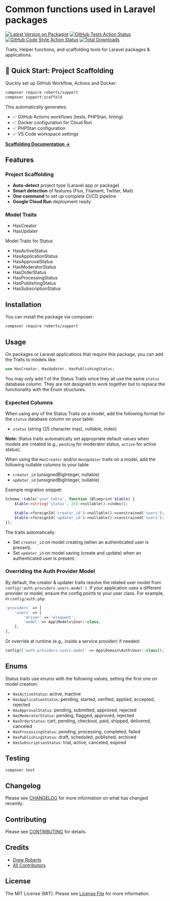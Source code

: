 # Common functions used in Laravel packages

[![Latest Version on Packagist](https://img.shields.io/packagist/v/roberts/support.svg?style=flat-square)](https://packagist.org/packages/roberts/support)
[![GitHub Tests Action Status](https://img.shields.io/github/actions/workflow/status/roberts/support/run-tests.yml?branch=main&label=tests&style=flat-square)](https://github.com/roberts/support/actions?query=workflow%3Arun-tests+branch%3Amain)
[![GitHub Code Style Action Status](https://img.shields.io/github/actions/workflow/status/roberts/support/fix-php-code-style-issues.yml?branch=main&label=code%20style&style=flat-square)](https://github.com/roberts/support/actions?query=workflow%3A"Fix+PHP+code+style+issues"+branch%3Amain)
[![Total Downloads](https://img.shields.io/packagist/dt/roberts/support.svg?style=flat-square)](https://packagist.org/packages/roberts/support)

Traits, Helper functions, and scaffolding tools for Laravel packages & applications.

## 🚀 Quick Start: Project Scaffolding

Quickly set up GitHub Workflow, Actions and Docker:

```bash
composer require roberts/support
composer support:scaffold
```

This automatically generates:
- ✅ GitHub Actions workflows (tests, PHPStan, linting)
- ✅ Docker configuration for Cloud Run
- ✅ PHPStan configuration
- ✅ VS Code workspace settings

**[Scaffolding Documentation →](SCAFFOLDING.md)**

## Features

### Project Scaffolding
- **Auto-detect** project type (Laravel app or package)
- **Smart detection** of features (Flux, Filament, Twitter, Mail)
- **One command** to set up complete CI/CD pipeline
- **Google Cloud Run** deployment ready

### Model Traits
- HasCreator
- HasUpdater

Model Traits for Status
- HasActiveStatus
- HasApplicationStatus
- HasApprovalStatus
- HasModeratorStatus
- HasOrderStatus
- HasProcessingStatus
- HasPublishingStatus
- HasSubscriptionStatus

## Installation

You can install the package via composer:

```bash
composer require roberts/support
```

## Usage

On packages or Laravel applications that require this package, you can add the Traits to models like:

```php
use HasCreator, HasUpdater, HasPublishingStatus;
```

You may only add 1 of the Status Traits since they all use the same `status` database column. They are not designed to work together but to replace the functionality with the Enum structures.

### Expected Columns

When using any of the Status Traits on a model, add the following format for the `status` database column on your table:

- `status` (string (25 character max), nullable, index)

**Note:** Status traits automatically set appropriate default values when models are created (e.g., `pending` for moderator status, `active` for active status).

When using the `HasCreator` and/or `HasUpdater` traits on a model, add the following nullable columns to your table:

- `creator_id` (unsignedBigInteger, nullable)
- `updater_id` (unsignedBigInteger, nullable)

Example migration snippet:

```php
Schema::table('your_table', function (Blueprint $table) {
	$table->string('status', 25)->nullable()->index();

	$table->foreignId('creator_id')->nullable()->constrained('users');
	$table->foreignId('updater_id')->nullable()->constrained('users');
});
```

The traits automatically:
- Set `creator_id` on model creating (when an authenticated user is present).
- Set `updater_id` on model saving (create and update) when an authenticated user is present.

### Overriding the Auth Provider Model

By default, the creator & updater traits resolve the related user model from `config('auth.providers.users.model')`.
If your application uses a different provider or model, ensure the config points to your user class. For example, in `config/auth.php`:

```php
'providers' => [
	'users' => [
		'driver' => 'eloquent',
		'model' => App\Models\User::class,
	],
],
```

Or override at runtime (e.g., inside a service provider) if needed:

```php
config(['auth.providers.users.model' => App\Domain\Auth\User::class]);
```

## Enums

Status traits use enums with the following values, setting the first one on model creation:
- `HasActiveStatus`: active, inactive
- `HasApplicationStatus`: pending, started, verified, applied, accepted, rejected
- `HasApprovalStatus`: pending, submitted, approved, rejected
- `HasModeratorStatus`: pending, flagged, approved, rejected
- `HasOrderStatus`: cart, pending, checkout, paid, shipped, delivered, canceled
- `HasProcessingStatus`: pending, processing, completed, failed
- `HasPublishingStatus`: draft, scheduled, published, archived
- `HasSubscriptionStatus`: trial, active, canceled, expired

## Testing

```bash
composer test
```

## Changelog

Please see [CHANGELOG](CHANGELOG.md) for more information on what has changed recently.

## Contributing

Please see [CONTRIBUTING](CONTRIBUTING.md) for details.

## Credits

- [Drew Roberts](https://github.com/drewroberts)
- [All Contributors](../../contributors)

## License

The MIT License (MIT). Please see [License File](LICENSE.md) for more information.
